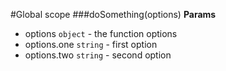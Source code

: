 #Global scope
<a name="doSomething"></a>
###doSomething(options)
**Params**
- options `object` - the function options
- options.one `string` - first option
- options.two `string` - second option

